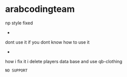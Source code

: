 # arabcodingteam 
np style fixed

*


dont use it if you dont know how to use it

*


how i fix it i delete players data base and use qb-clothing

```
NO SUPPORT 
```
